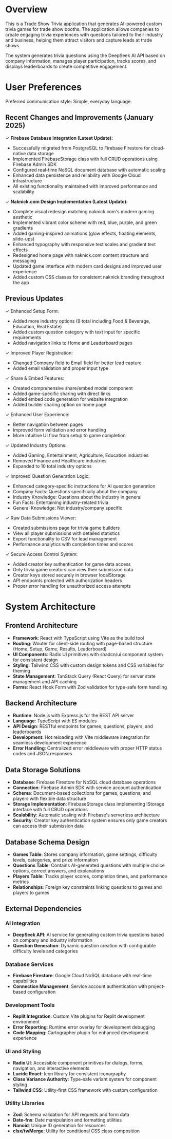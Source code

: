 # Overview

This is a Trade Show Trivia application that generates AI-powered custom trivia games for trade show booths. The application allows companies to create engaging trivia experiences with questions tailored to their industry and business, helping them attract visitors and capture leads at trade shows.

The system generates trivia questions using the DeepSeek AI API based on company information, manages player participation, tracks scores, and displays leaderboards to create competitive engagement.

# User Preferences

Preferred communication style: Simple, everyday language.

## Recent Changes and Improvements (January 2025)

✓ **Firebase Database Integration (Latest Update):**
- Successfully migrated from PostgreSQL to Firebase Firestore for cloud-native data storage
- Implemented FirebaseStorage class with full CRUD operations using Firebase Admin SDK
- Configured real-time NoSQL document database with automatic scaling
- Enhanced data persistence and reliability with Google Cloud infrastructure
- All existing functionality maintained with improved performance and scalability

✓ **Naknick.com Design Implementation (Latest Update):**
- Complete visual redesign matching naknick.com's modern gaming aesthetic
- Implemented vibrant color scheme with red, blue, purple, and green gradients
- Added gaming-inspired animations (glow effects, floating elements, slide-ups)
- Enhanced typography with responsive text scales and gradient text effects
- Redesigned home page with naknick.com content structure and messaging
- Updated game interface with modern card designs and improved user experience
- Added custom CSS classes for consistent naknick branding throughout the app

## Previous Updates

✓ Enhanced Setup Form:
- Added more industry options (9 total including Food & Beverage, Education, Real Estate)
- Added custom question category with text input for specific requirements
- Added navigation links to Home and Leaderboard pages

✓ Improved Player Registration:
- Changed Company field to Email field for better lead capture
- Added email validation and proper input type

✓ Share & Embed Features:
- Created comprehensive share/embed modal component
- Added game-specific sharing with direct links
- Added embed code generation for website integration
- Added builder sharing option on home page

✓ Enhanced User Experience:
- Better navigation between pages
- Improved form validation and error handling
- More intuitive UI flow from setup to game completion

✓ Updated Industry Options:
- Added Gaming, Entertainment, Agriculture, Education industries
- Removed Finance and Healthcare industries
- Expanded to 10 total industry options

✓ Improved Question Generation Logic:
- Enhanced category-specific instructions for AI question generation
- Company Facts: Questions specifically about the company
- Industry Knowledge: Questions about the industry in general
- Fun Facts: Entertaining industry-related trivia
- General Knowledge: Not industry/company specific

✓ Raw Data Submissions Viewer:
- Created submissions page for trivia game builders
- View all player submissions with detailed statistics
- Export functionality to CSV for lead management
- Performance analytics with completion times and scores

✓ Secure Access Control System:
- Added creator key authentication for game data access
- Only trivia game creators can view their submission data
- Creator keys stored securely in browser localStorage
- API endpoints protected with authorization headers
- Proper error handling for unauthorized access attempts

# System Architecture

## Frontend Architecture
- **Framework**: React with TypeScript using Vite as the build tool
- **Routing**: Wouter for client-side routing with page-based structure (Home, Setup, Game, Results, Leaderboard)
- **UI Components**: Radix UI primitives with shadcn/ui component system for consistent design
- **Styling**: Tailwind CSS with custom design tokens and CSS variables for theming
- **State Management**: TanStack Query (React Query) for server state management and API caching
- **Forms**: React Hook Form with Zod validation for type-safe form handling

## Backend Architecture
- **Runtime**: Node.js with Express.js for the REST API server
- **Language**: TypeScript with ES modules
- **API Design**: RESTful endpoints for games, questions, players, and leaderboards
- **Development**: Hot reloading with Vite middleware integration for seamless development experience
- **Error Handling**: Centralized error middleware with proper HTTP status codes and JSON responses

## Data Storage Solutions
- **Database**: Firebase Firestore for NoSQL cloud database operations
- **Connection**: Firebase Admin SDK with service account authentication
- **Schema**: Document-based collections for games, questions, and players with flexible data structure
- **Storage Implementation**: FirebaseStorage class implementing IStorage interface with full CRUD operations
- **Scalability**: Automatic scaling with Firebase's serverless architecture
- **Security**: Creator key authentication system ensures only game creators can access their submission data

## Database Schema Design
- **Games Table**: Stores company information, game settings, difficulty levels, categories, and prize information
- **Questions Table**: Contains AI-generated questions with multiple choice options, correct answers, and explanations
- **Players Table**: Tracks player scores, completion times, and performance metrics
- **Relationships**: Foreign key constraints linking questions to games and players to games

## External Dependencies

### AI Integration
- **DeepSeek API**: AI service for generating custom trivia questions based on company and industry information
- **Question Generation**: Dynamic question creation with configurable difficulty levels and categories

### Database Services
- **Firebase Firestore**: Google Cloud NoSQL database with real-time capabilities
- **Connection Management**: Service account authentication with project-based configuration

### Development Tools
- **Replit Integration**: Custom Vite plugins for Replit development environment
- **Error Reporting**: Runtime error overlay for development debugging
- **Code Mapping**: Cartographer plugin for enhanced development experience

### UI and Styling
- **Radix UI**: Accessible component primitives for dialogs, forms, navigation, and interactive elements
- **Lucide React**: Icon library for consistent iconography
- **Class Variance Authority**: Type-safe variant system for component styling
- **Tailwind CSS**: Utility-first CSS framework with custom configuration

### Utility Libraries
- **Zod**: Schema validation for API requests and form data
- **Date-fns**: Date manipulation and formatting utilities
- **Nanoid**: Unique ID generation for resources
- **clsx/twMerge**: Utility for conditional CSS class composition